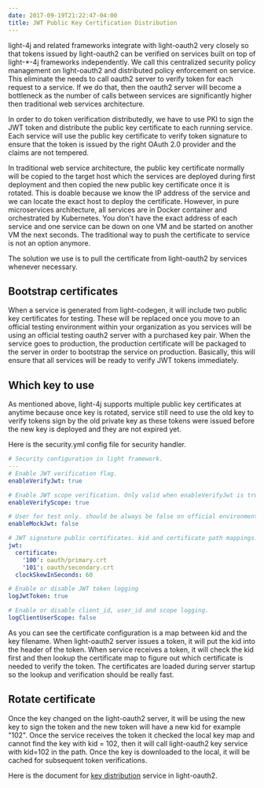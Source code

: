 ```yaml
---
date: 2017-09-19T21:22:47-04:00
title: JWT Public Key Certification Distribution
---
```


light-4j and related frameworks integrate with light-oauth2 very closely so that tokens
issued by light-oauth2 can be verified on services built on top of light-*-4j frameworks
independently. We call this centralized security policy management on light-oauth2 and
distributed policy enforcement on service. This eliminate the needs to call oauth2 server 
to verify token for each request to a service. If we do that, then the oauth2 server will 
become a bottleneck as the number of calls between services are significantly higher then 
traditional web services architecture.

In order to do token verification distributedly, we have to use PKI to sign the JWT token
and distribute the public key certificate to each running service. Each service will use
the public key certificate to verify token signature to ensure that the token is issued 
by the right OAuth 2.0 provider and the claims are not tempered.

In traditional web service architecture, the public key certificate normally will be copied
to the target host which the services are deployed during first deployment and then copied
the new public key certificate once it is rotated. This is doable because we know the IP
address of the service and we can locate the exact host to deploy the certificate. However,
in pure microservices architecture, all services are in Docker container and orchestrated
by Kubernetes. You don't have the exact address of each service and one service can be down
on one VM and be started on another VM the next seconds. The traditional way to push the
certificate to service is not an option anymore. 

The solution we use is to pull the certificate from light-oauth2 by services whenever 
necessary. 


## Bootstrap certificates

When a service is generated from light-codegen, it will include two public key certificates
for testing. These will be replaced once you move to an official testing environment within
your organization as you services will be using an official testing oauth2 server with a
purchased key pair. When the service goes to production, the production certificate will be
packaged to the server in order to bootstrap the service on production. Basically, this will
ensure that all services will be ready to verify JWT tokens immediately.

## Which key to use

As mentioned above, light-4j supports multiple public key certificates at anytime because
once key is rotated, service still need to use the old key to verify tokens sign by the old
private key as these tokens were issued before the new key is deployed and they are not
expired yet. 

Here is the security.yml config file for security handler.

```yaml
# Security configuration in light framework.
---
# Enable JWT verification flag.
enableVerifyJwt: true

# Enable JWT scope verification. Only valid when enableVerifyJwt is true.
enableVerifyScope: true

# User for test only. should be always be false on official environment.
enableMockJwt: false

# JWT signature public certificates. kid and certificate path mappings.
jwt:
  certificate:
    '100': oauth/primary.crt
    '101': oauth/secondary.crt
  clockSkewInSeconds: 60

# Enable or disable JWT token logging
logJwtToken: true

# Enable or disable client_id, user_id and scope logging.
logClientUserScope: false

```

As you can see the certificate configuration is a map between kid and the key filename. When
light-oauth2 server issues a token, it will put the kid into the header of the token. When
service receives a token, it will check the kid first and then lookup the certificate map
to figure out which certificate is needed to verify the token. The certificates are loaded
during server startup so the lookup and verification should be really fast. 

## Rotate certificate

Once the key changed on the light-oauth2 server, it will be using the new key to sign the
token and the new token will have a new kid for example "102". Once the service receives
the token it checked the local key map and cannot find the key with kid = 102, then it will
call light-oauth2 key service with kid=102 in the path. Once the key is downloaded to the
local, it will be cached for subsequent token verifications. 

Here is the document for [key distribution](https://networknt.github.io/light-oauth2/services/key/) 
service in light-oauth2.

 




